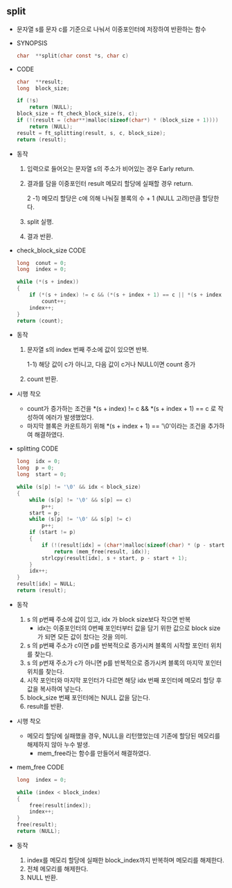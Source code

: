 ## split

- 문자열 s를 문자 c를 기준으로 나눠서 이중포인터에 저장하여 반환하는 함수

- SYNOPSIS

  ```c
  char	**split(char const *s, char c)
  ```

- CODE

  ```c
  char	**result;
  long	block_size;
  
  if (!s)
      return (NULL);
  block_size = ft_check_block_size(s, c);
  if (!(result = (char**)malloc(sizeof(char*) * (block_size + 1))))
      return (NULL);
  result = ft_splitting(result, s, c, block_size);
  return (result);
  ```
  
- 동작
  1. 입력으로 들어오는 문자열 s의 주소가 비어있는 경우 Early return.

  2. 결과를 담을 이중포인터 result 메모리 할당에 실패할 경우 return.

     2 -1) 메모리 할당은 c에 의해 나눠질 블록의 수 + 1 (NULL 고려)만큼 할당한다.
  
  3. split 실행.
  
  4. 결과 반환.
  
  
  
- check_block_size CODE

  ```c
  long	conut = 0;
  long	index = 0;
  
  while (*(s + index))
  {
      if (*(s + index) != c && (*(s + index + 1) == c || *(s + index + 1) == '\0'))
          count++;
      index++;
  }
  return (count);
  ```

- 동작

  1. 문자열 s의 index 번째 주소에 값이 있으면 반복.

     1-1) 해당 값이 c가 아니고, 다음 값이 c거나 NULL이면 count 증가

  2. count 반환.

- 시행 착오

  - count가 증가하는 조건을 *(s + index) != c && *(s + index + 1) == c 로 작성하여 에러가 발생했었다.
  - 마지막 블록은 카운트하기 위해 *(s + index + 1) == '\0'이라는 조건을 추가하여 해결하였다.

- splitting CODE

  ```c
  long	idx = 0;
  long	p = 0;
  long	start = 0;
  
  while (s[p] != '\0' && idx < block_size)
  {
      while (s[p] != '\0' && s[p] == c)
          p++;
      start = p;
      while (s[p] != '\0' && s[p] != c)
          p++;
      if (start != p)
      {
          if (!(result[idx] = (char*)malloc(sizeof(char) * (p - start + 1))))
              return (mem_free(result, idx));
          strlcpy(result[idx], s + start, p - start + 1);
      }
      idx++;
  }
  result[idx] = NULL;
  return (result);
  ```

- 동작

  1. s 의 p번째 주소에 값이 있고, idx 가 block size보다 작으면 반복
     - idx는 이중포인터의 0번째 포인터부터 값을 담기 위한 값으로 block size가 되면 모든 값이 찼다는 것을 의미.
  2. s 의 p번째 주소가 c이면 p를 반복적으로 증가시켜 블록의 시작할 포인터 위치를 찾는다.
  3. s 의 p번재 주소가 c가 아니면 p를 반복적으로 증가시켜 블록의 마지막 포인터 위치를 찾는다.
  4. 시작 포인터와 마지막 포인터가 다르면 해당 idx 번째 포인터에 메모리 할당 후 값을 복사하여 넣는다.
  5. block_size 번째 포인터에는 NULL 값을 담는다.
  6. result를 반환.

- 시행 착오

  - 메모리 할당에 실패했을 경우, NULL을 리턴했었는데 기존에 할당된 메모리를 해제하지 않아 누수 발생.
    - mem_free라는 함수를 만들어서 해결하였다.

- mem_free CODE

  ```c
  long	index = 0;
  
  while (index < block_index)
  {
      free(result[index]);
      index++;
  }
  free(result);
  return (NULL);
  ```

- 동작

  1. index를 메모리 할당에 실패한 block_index까지 반복하며 메모리를 해제한다.
  2. 전체 메모리를 해제한다.
  3. NULL 반환.